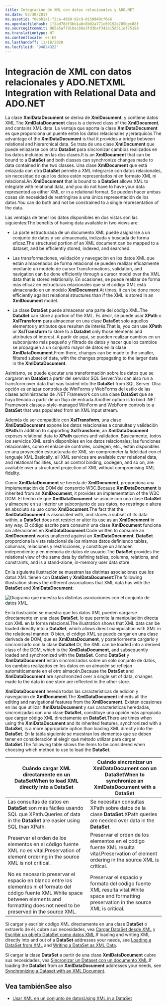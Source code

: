 ```yaml
---
title: Integración de XML con datos relacionales y ADO.NET
ms.date: 03/30/2017
ms.assetid: f6ebb1a1-f2ca-49b9-92c9-0150940cf6e6
ms.openlocfilehash: 1f2ad78df3bb1a8c8b02a771c69152e785bec88f
ms.sourcegitcommit: 965a5af7918acb0a3fd3baf342e15d511ef75188
ms.translationtype: HT
ms.contentlocale: es-ES
ms.lasthandoff: 11/18/2020
ms.locfileid: "94824322"
---
```

# <a name="xml-integration-with-relational-data-and-adonet"></a><span data-ttu-id="f4e3d-102">Integración de XML con datos relacionales y ADO.NET</span><span class="sxs-lookup"><span data-stu-id="f4e3d-102">XML Integration with Relational Data and ADO.NET</span></span>
<span data-ttu-id="f4e3d-103">La clase **XmlDataDocument** se deriva de **XmlDocument**, y contiene datos XML.</span><span class="sxs-lookup"><span data-stu-id="f4e3d-103">The **XmlDataDocument** class is a derived class of the **XmlDocument**, and contains XML data.</span></span> <span data-ttu-id="f4e3d-104">La ventaja que aporta la clase **XmlDataDocument** es que proporciona un puente entre los datos relacionales y jerárquicos.</span><span class="sxs-lookup"><span data-stu-id="f4e3d-104">The advantage of the **XmlDataDocument** is that it provides a bridge between relational and hierarchical data.</span></span> <span data-ttu-id="f4e3d-105">Se trata de una clase **XmlDocument** que puede enlazarse con otra **DataSet** para sincronizar cambios realizados en los datos incluidos en las dos clases.</span><span class="sxs-lookup"><span data-stu-id="f4e3d-105">It is an **XmlDocument** that can be bound to a **DataSet** and both classes can synchronize changes made to data contained in the two classes.</span></span> <span data-ttu-id="f4e3d-106">Una clase **XmlDocument** que está enlazada con otra **DataSet** permite a XML integrarse con datos relacionales, sin necesidad de que los datos estén representados ni en formato XML ni relacional.</span><span class="sxs-lookup"><span data-stu-id="f4e3d-106">An **XmlDocument** that is bound to a **DataSet** allows XML to integrate with relational data, and you do not have to have your data represented as either XML or in a relational format.</span></span> <span data-ttu-id="f4e3d-107">Se pueden hacer ambas cosas sin necesidad de restringirse a una única representación de los datos.</span><span class="sxs-lookup"><span data-stu-id="f4e3d-107">You can do both and not be constrained to a single representation of the data.</span></span>  
  
 <span data-ttu-id="f4e3d-108">Las ventajas de tener los datos disponibles en dos vistas son las siguientes:</span><span class="sxs-lookup"><span data-stu-id="f4e3d-108">The benefits of having data available in two views are:</span></span>  
  
- <span data-ttu-id="f4e3d-109">La parte estructurada de un documento XML puede asignarse a un conjunto de datos y ser almacenada, indizada y buscada de forma eficaz.</span><span class="sxs-lookup"><span data-stu-id="f4e3d-109">The structured portion of an XML document can be mapped to a dataset, and be efficiently stored, indexed, and searched.</span></span>  
  
- <span data-ttu-id="f4e3d-110">Las transformaciones, validación y navegación en los datos XML que están almacenados de forma relacional se pueden realizar eficazmente mediante un modelo de cursor.</span><span class="sxs-lookup"><span data-stu-id="f4e3d-110">Transformations, validation, and navigation can be done efficiently through a cursor model over the XML data that is stored relationally.</span></span> <span data-ttu-id="f4e3d-111">En ocasiones, se puede realizar de forma más eficaz en estructuras relacionales que si el código XML está almacenado en un modelo **XmlDocument**.</span><span class="sxs-lookup"><span data-stu-id="f4e3d-111">At times, it can be done more efficiently against relational structures than if the XML is stored in an **XmlDocument** model.</span></span>  
  
- <span data-ttu-id="f4e3d-112">La clase **DataSet** puede almacenar una parte del código XML.</span><span class="sxs-lookup"><span data-stu-id="f4e3d-112">The **DataSet** can store a portion of the XML.</span></span> <span data-ttu-id="f4e3d-113">Es decir, se puede usar **XPath** o **XslTransform** para almacenar en una clase **DataSet** solo aquellos elementos y atributos que resulten de interés.</span><span class="sxs-lookup"><span data-stu-id="f4e3d-113">That is, you can use **XPath** or **XslTransform** to store to a **DataSet** only those elements and attributes of interest.</span></span> <span data-ttu-id="f4e3d-114">A partir de aquí, se pueden realizar cambios en un subconjunto más pequeño y filtrado de datos y hacer que los cambios se propaguen a un conjunto mayor de datos en la clase **XmlDataDocument**.</span><span class="sxs-lookup"><span data-stu-id="f4e3d-114">From there, changes can be made to the smaller, filtered subset of data, with the changes propagating to the larger data in the **XmlDataDocument**.</span></span>  
  
 <span data-ttu-id="f4e3d-115">Asimismo, se puede ejecutar una transformación sobre los datos que se cargaron en **DataSet** a partir del servidor SQL Server.</span><span class="sxs-lookup"><span data-stu-id="f4e3d-115">You can also run a transform over data that was loaded into the **DataSet** from SQL Server.</span></span> <span data-ttu-id="f4e3d-116">Otra opción es enlazar controles de WinForms y WebForms del estilo de las clases administradas de .NET Framework con una clase **DataSet** que se haya llenado a partir de un flujo de entrada.</span><span class="sxs-lookup"><span data-stu-id="f4e3d-116">Another option is to bind .NET Framework classes-style-managed WinForm and WebForm controls to a **DataSet** that was populated from an XML input stream.</span></span>  
  
 <span data-ttu-id="f4e3d-117">Además de ser compatible con **XslTransform**, una clase **XmlDataDocument** expone los datos relacionales a consultas y validación **XPath**.</span><span class="sxs-lookup"><span data-stu-id="f4e3d-117">In addition to supporting **XslTransform**, an **XmlDataDocument** exposes relational data to **XPath** queries and validation.</span></span>  <span data-ttu-id="f4e3d-118">Básicamente, todos los servicios XML están disponibles en los datos relacionales; las funciones relacionales, como el enlace de controles, codegen, etc., están disponibles en una proyección estructurada de XML sin comprometer la fidelidad con el lenguaje XML.</span><span class="sxs-lookup"><span data-stu-id="f4e3d-118">Basically, all XML services are available over relational data, and relational facilities, such as control binding, codegen, and so on, are available over a structured projection of XML without compromising XML fidelity.</span></span>  
  
 <span data-ttu-id="f4e3d-119">Como **XmlDataDocument** se hereda de **XmlDocument**, proporciona una implementación de DOM del consorcio W3C.</span><span class="sxs-lookup"><span data-stu-id="f4e3d-119">Because **XmlDataDocument** is inherited from an **XmlDocument**, it provides an implementation of the W3C DOM.</span></span> <span data-ttu-id="f4e3d-120">El hecho de que **XmlDataDocument** se asocie con una clase **DataSet** y almacene en su interior un subconjunto de sus datos, no restringe o altera en absoluto su uso como **XmlDocument**.</span><span class="sxs-lookup"><span data-stu-id="f4e3d-120">The fact that the **XmlDataDocument** is associated with, and stores a subset of its data within, a **DataSet** does not restrict or alter its use as an **XmlDocument** in any way.</span></span> <span data-ttu-id="f4e3d-121">El código escrito para consumir una clase **XmlDocument** funciona sin alteraciones en **XmlDataDocument**.</span><span class="sxs-lookup"><span data-stu-id="f4e3d-121">Code written to consume an **XmlDocument** works unaltered against an **XmlDataDocument**.</span></span> <span data-ttu-id="f4e3d-122">**DataSet** proporciona la vista relacional de los mismos datos definiendo tablas, columnas, relaciones y restricciones, y constituye un almacén independiente y en memoria de datos de usuario.</span><span class="sxs-lookup"><span data-stu-id="f4e3d-122">The **DataSet** provides the relational view of the same data by defining tables, columns, relations, and constraints, and is a stand-alone, in-memory user data store.</span></span>  
  
 <span data-ttu-id="f4e3d-123">En la siguiente ilustración se muestran las distintas asociaciones que los datos XML tienen con **DataSet** y **XmlDataDocument**:</span><span class="sxs-lookup"><span data-stu-id="f4e3d-123">The following illustration shows the different associations that XML data has with the **DataSet** and **XmlDataDocument**:</span></span>
  
 ![Diagrama que muestra las distintas asociaciones con el conjunto de datos XML.](./media/xml-integration-with-relational-data-and-adonet/xml-integration-relational-data-adodotnet.gif)  
  
 <span data-ttu-id="f4e3d-125">En la ilustración se muestra que los datos XML pueden cargarse directamente en una clase **DataSet**, lo que permite la manipulación directa con XML en la forma relacional.</span><span class="sxs-lookup"><span data-stu-id="f4e3d-125">The illustration shows that XML data can be loaded directly into a **DataSet**, which allows direct manipulation with XML in the relational manner.</span></span> <span data-ttu-id="f4e3d-126">O bien, el código XML se puede cargar en una clase derivada de DOM, que es **XmlDataDocument**, y posteriormente cargarlo y sincronizarlo con la clase **DataSet**.</span><span class="sxs-lookup"><span data-stu-id="f4e3d-126">Or, the XML can be loaded into a derived class of the DOM, which is the **XmlDataDocument**, and subsequently loaded and synchronized with the **DataSet**.</span></span> <span data-ttu-id="f4e3d-127">Como **DataSet** y **XmlDataDocument** están sincronizados sobre un solo conjunto de datos, los cambios realizados en los datos en un almacén se reflejan automáticamente en el otro almacén.</span><span class="sxs-lookup"><span data-stu-id="f4e3d-127">Because the **DataSet** and **XmlDataDocument** are synchronized over a single set of data, changes made to the data in one store are reflected in the other store.</span></span>  
  
 <span data-ttu-id="f4e3d-128">**XmlDataDocument** hereda todas las características de edición y navegación de **XmlDocument**.</span><span class="sxs-lookup"><span data-stu-id="f4e3d-128">The **XmlDataDocument** inherits all the editing and navigational features from the **XmlDocument**.</span></span> <span data-ttu-id="f4e3d-129">Existen ocasiones en las que utilizar **XmlDataDocument** y sus características heredadas, sincronizadas con una clase **DataSet**, constituye una opción más apropiada que cargar código XML directamente en **DataSet**.</span><span class="sxs-lookup"><span data-stu-id="f4e3d-129">There are times when using the **XmlDataDocument** and its inherited features, synchronized with a **DataSet**, is a more appropriate option than loading XML directly into the **DataSet**.</span></span> <span data-ttu-id="f4e3d-130">En la tabla siguiente se muestran los elementos que se deben tener en consideración al elegir qué método utilizar para cargar **DataSet**.</span><span class="sxs-lookup"><span data-stu-id="f4e3d-130">The following table shows the items to be considered when choosing which method to use to load the **DataSet**.</span></span>  
  
|<span data-ttu-id="f4e3d-131">Cuándo cargar XML directamente en un DataSet</span><span class="sxs-lookup"><span data-stu-id="f4e3d-131">When to load XML directly into a DataSet</span></span>|<span data-ttu-id="f4e3d-132">Cuándo sincronizar un XmlDataDocument con un DataSet</span><span class="sxs-lookup"><span data-stu-id="f4e3d-132">When to synchronize an XmlDataDocument with a DataSet</span></span>|  
|----------------------------------------------|-----------------------------------------------------------|  
|<span data-ttu-id="f4e3d-133">Las consultas de datos en **DataSet** son más fáciles usando SQL que XPath.</span><span class="sxs-lookup"><span data-stu-id="f4e3d-133">Queries of data in the **DataSet** are easier using SQL than XPath.</span></span>|<span data-ttu-id="f4e3d-134">Se necesitan consultas XPath sobre datos de la clase **DataSet**.</span><span class="sxs-lookup"><span data-stu-id="f4e3d-134">XPath queries are needed over data in the **DataSet**.</span></span>|  
|<span data-ttu-id="f4e3d-135">Preservar el orden de los elementos en el código fuente XML no es vital.</span><span class="sxs-lookup"><span data-stu-id="f4e3d-135">Preservation of element ordering in the source XML is not critical.</span></span>|<span data-ttu-id="f4e3d-136">Preservar el orden de los elementos en el código fuente XML resulta vital.</span><span class="sxs-lookup"><span data-stu-id="f4e3d-136">Preservation of element ordering in the source XML is critical.</span></span>|  
|<span data-ttu-id="f4e3d-137">No es necesario preservar el espacio en blanco entre los elementos ni el formato del código fuente XML.</span><span class="sxs-lookup"><span data-stu-id="f4e3d-137">White space between elements and formatting does not need to be preserved in the source XML.</span></span>|<span data-ttu-id="f4e3d-138">Preservar el espacio y formato del código fuente XML resulta vital.</span><span class="sxs-lookup"><span data-stu-id="f4e3d-138">White space and formatting preservation in the source XML is critical.</span></span>|  
  
 <span data-ttu-id="f4e3d-139">Si cargar y escribir código XML directamente en una clase **DataSet** o extraerlo de él, cubre sus necesidades, vea [Cargar DataSet desde XML](../../../framework/data/adonet/dataset-datatable-dataview/loading-a-dataset-from-xml.md) y [Escribir un objeto DataSet como datos XML](../../../framework/data/adonet/dataset-datatable-dataview/writing-dataset-contents-as-xml-data.md).</span><span class="sxs-lookup"><span data-stu-id="f4e3d-139">If loading and writing XML directly into and out of a **DataSet** addresses your needs, see [Loading a DataSet from XML](../../../framework/data/adonet/dataset-datatable-dataview/loading-a-dataset-from-xml.md) and [Writing a DataSet as XML Data](../../../framework/data/adonet/dataset-datatable-dataview/writing-dataset-contents-as-xml-data.md).</span></span>  
  
 <span data-ttu-id="f4e3d-140">Si cargar la clase **DataSet** a partir de una clase **XmlDataDocument** cubre sus necesidades, vea [Sincronizar un Dataset con un documento XML](../../../framework/data/adonet/dataset-datatable-dataview/dataset-and-xmldatadocument-synchronization.md).</span><span class="sxs-lookup"><span data-stu-id="f4e3d-140">If loading the **DataSet** from an **XmlDataDocument** addresses your needs, see [Synchronizing a Dataset with an XML Document](../../../framework/data/adonet/dataset-datatable-dataview/dataset-and-xmldatadocument-synchronization.md).</span></span>  
  
## <a name="see-also"></a><span data-ttu-id="f4e3d-141">Vea también</span><span class="sxs-lookup"><span data-stu-id="f4e3d-141">See also</span></span>

- [<span data-ttu-id="f4e3d-142">Usar XML en un conjunto de datos</span><span class="sxs-lookup"><span data-stu-id="f4e3d-142">Using XML in a DataSet</span></span>](../../../framework/data/adonet/dataset-datatable-dataview/using-xml-in-a-dataset.md)
